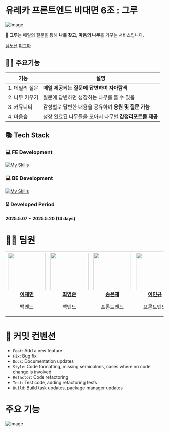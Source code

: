 # 유레카 프론트엔드 비대면 6조 : 그루

![Image](https://github.com/user-attachments/assets/e543364b-58da-4646-9287-bf23c4d42fde)

🌳 **그루**는 매일의 질문을 통해 **나를 찾고**, **마음의 나무**를 가꾸는 서비스입니다.


[팀노션](https://noisy-pasta-56d.notion.site/_Grew-1efbf5d61c8f80c19efee25fb8f292c6?pvs=4)
[피그마](https://www.figma.com/design/ieKIAeXZbNmnOjd5pYRGyD/%ED%94%84%EB%A1%9C%EC%A0%9D%ED%8A%B8%EA%B8%B0%ED%9A%8D_%EA%B7%B8%EB%A3%A8_%EC%95%BD%EC%8B%9D%EA%B8%B0%ED%9A%8D%EC%84%9C?node-id=0-1&t=eVmNghScQ5CB5FDP-1)


## 🏃‍♂️ 주요기능

| 기능 | 설명 |
| --- | --- |
| 1. 데일리 질문 | **매일 제공되는 질문에 답변하며 자아탐색** |
| 2. 나무 키우기 | 질문에 답변하면 성장하는 나무를 볼 수 있음 |
| 3. 커뮤니티 | 감정별로 답변한 내용을 공유하며 **응원 및 질문 가능** |
| 4. 마음숲 | 성장 완료된 나무들을 모아서 나무별 **감정리포트를 제공** |

## 📚 Tech Stack

### 💻 FE Development

[![My Skills](https://skillicons.dev/icons?i=html,css,js,react,styledcomponents,vite)](https://skillicons.dev)

### 💻 BE Development

[![My Skills](https://skillicons.dev/icons?i=nodejs,express,mongodb,mongoose&theme=light)](https://skillicons.dev)


### ⌛ Developed Period

#### 2025.5.07 ~ 2025.5.20 (14 days)

# 👩‍💻 팀원

<table>
  <tbody>
    <tr>
      <td align="center"><a href="https://github.com/chemnida"><img src="https://avatars.githubusercontent.com/u/196130116?v=4" width="120px;" alt=""/><br /><b>이채민</b></a><br /><p>백엔드</p></td>
      <td align="center"><a href="https://github.com/udwns310"><img src="https://avatars.githubusercontent.com/u/101700659?v=4" width="120px;" alt=""/><br /><b>최영준</b></a><br /><p>백엔드</p></td>
      <td align="center"><a href="https://github.com/song-eun"><img src="https://avatars.githubusercontent.com/u/80393294?v=4" width="120px;" alt=""/><br /><b>송은재</b></a><br /><p>프론트엔드</p></td>
      <td align="center"><a href="https://github.com/leeemingyu"><img src="https://avatars.githubusercontent.com/u/101480155?v=4" width="120px;" alt=""/><br /><b>이민규</b></a><br /><p>프론트엔드</p></td>
    </tr>
  </tbody>
</table>

# 🎯 커밋 컨벤션

- `Feat`: Add a new feature
- `Fix`: Bug fix
- `Docs`: Documentation updates
- `Style`: Code formatting, missing semicolons, cases where no code change is involved
- `Refactor`: Code refactoring
- `Test`: Test code, adding refactoring tests
- `Build`: Build task updates, package manager updates

# 주요 기능
![image](https://github.com/user-attachments/assets/044c24c2-e9eb-44ba-81ad-dc5867ffc700)

